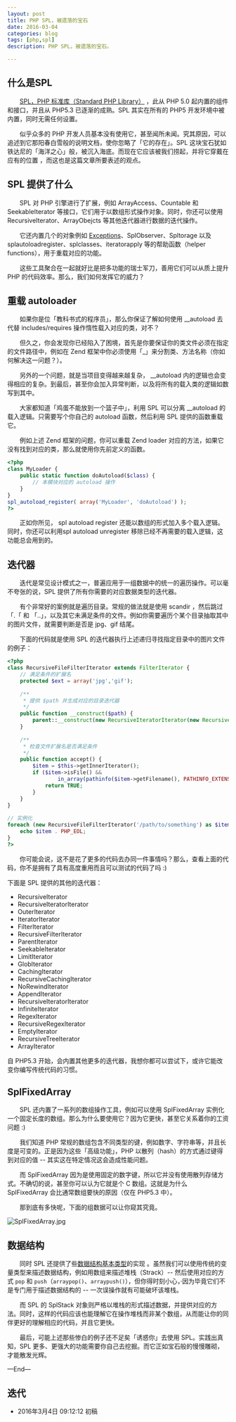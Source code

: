 ```yaml
---
layout: post
title: PHP SPL，被遗落的宝石
date: 2016-03-04
categories: blog
tags: [php,spl]
description: PHP SPL，被遗落的宝石。

---
```



## 什么是SPL

　　[SPL，PHP 标准库（Standard PHP Library）](http://php.net/manual/zh/book.spl.php) ，此从 PHP 5.0 起内置的组件和接口，并且从 PHP5.3 已逐渐的成熟。SPL 其实在所有的 PHP5 开发环境中被内置，同时无需任何设置。

　　似乎众多的 PHP 开发人员基本没有使用它，甚至闻所未闻。究其原因，可以追述到它那阳春白雪般的说明文档，使你忽略了「它的存在」。SPL 这块宝石犹如铁达尼的「海洋之心」般，被沉入海底。而现在它应该被我们捞起，并将它穿戴在应有的位置 ，而这也是这篇文章所要表述的观点。

## SPL 提供了什么
　　SPL 对 PHP 引擎进行了扩展，例如 ArrayAccess、Countable 和 SeekableIterator 等接口，它们用于以数组形式操作对象。同时，你还可以使用 RecursiveIterator、ArrayObejcts 等其他迭代器进行数据的迭代操作。

　　它还内置几个的对象例如 [Exceptions](http://php.net/manual/zh/spl.exceptions.php)、SplObserver、Spltorage 以及 splautoloadregister、splclasses、iteratorapply 等的帮助函数（helper functions），用于重载对应的功能。

　　这些工具聚合在一起就好比是把多功能的瑞士军刀，善用它们可以从质上提升 PHP 的代码效率。那么，我们如何发挥它的威力？

## 重载 autoloader
　　如果你是位「教科书式的程序员」，那么你保证了解如何使用 __autoload 去代替 includes/requires 操作惰性载入对应的类，对不？

　　但久之，你会发现你已经陷入了困境，首先是你要保证你的类文件必须在指定的文件路径中，例如在 Zend 框架中你必须使用「_」来分割类、方法名称（你如何解决这一问题？）。

　　另外的一个问题，就是当项目变得越来越复杂， __autoload 内的逻辑也会变得相应的复杂。到最后，甚至你会加入异常判断，以及将所有的载入类的逻辑如数写到其中。

　　大家都知道「鸡蛋不能放到一个篮子中」，利用 SPL 可以分离 __autoload 的载入逻辑。只需要写个你自己的 autoload 函数，然后利用 SPL 提供的函数重载它。

　　例如上述 Zend 框架的问题，你可以重载 Zend loader 对应的方法，如果它没有找到对应的类，那么就使用你先前定义的函数。

```php
<?php
class MyLoader {
    public static function doAutoload($class) {
        // 本模块对应的 autoload 操作
    }
}
spl_autoload_register( array('MyLoader', 'doAutoload') );
?>

```

　　正如你所见， spl autoload register 还能以数组的形式加入多个载入逻辑。同时，你还可以利用spl autoload unregister 移除已经不再需要的载入逻辑，这功能总会用到的。

## 迭代器

　　迭代是常见设计模式之一，普遍应用于一组数据中的统一的遍历操作。可以毫不夸张的说，SPL 提供了所有你需要的对应数据类型的迭代器。

　　有个非常好的案例就是遍历目录。常规的做法就是使用 scandir ，然后跳过「.「 和 「..」，以及其它未满足条件的文件。例如你需要遍历个某个目录抽取其中的图片文件，就需要判断是否是 jpg、gif 结尾。

　　下面的代码就是使用 SPL 的迭代器执行上述递归寻找指定目录中的图片文件的例子：

```php
<?php
class RecursiveFileFilterIterator extends FilterIterator {
    // 满足条件的扩展名
    protected $ext = array('jpg','gif');
 
    /**
     * 提供 $path 并生成对应的目录迭代器
     */
    public function __construct($path) {
        parent::__construct(new RecursiveIteratorIterator(new RecursiveDirectoryIterator($path)));
    }
 
    /**
     * 检查文件扩展名是否满足条件
     */
    public function accept() {
        $item = $this->getInnerIterator();
        if ($item->isFile() &&
                in_array(pathinfo($item->getFilename(), PATHINFO_EXTENSION), $this->ext)) {
            return TRUE;
        }
    }
}
 
// 实例化
foreach (new RecursiveFileFilterIterator('/path/to/something') as $item) {
    echo $item . PHP_EOL;
}
?>

```

　　你可能会说，这不是花了更多的代码去办同一件事情吗？那么，查看上面的代码，你不是拥有了具有高度重用而且可以测试的代码了吗 :)

下面是 SPL 提供的其他的迭代器：

- RecursiveIterator
- RecursiveIteratorIterator
- OuterIterator
- IteratorIterator
- FilterIterator
- RecursiveFilterIterator
- ParentIterator
- SeekableIterator
- LimitIterator
- GlobIterator
- CachingIterator
- RecursiveCachingIterator
- NoRewindIterator
- AppendIterator
- RecursiveIteratorIterator
- InfiniteIterator
- RegexIterator
- RecursiveRegexIterator
- EmptyIterator
- RecursiveTreeIterator
- ArrayIterator

自 PHP5.3 开始，会内置其他更多的迭代器，我想你都可以尝试下，或许它能改变你编写传统代码的习惯。

## SplFixedArray
　　SPL 还内置了一系列的数组操作工具，例如可以使用 SplFixedArray 实例化一个固定长度的数组。那么为什么要使用它？因为它更快，甚至它关系着你的工资问题 :)

　　我们知道 PHP 常规的数组包含不同类型的键，例如数字、字符串等，并且长度是可变的。正是因为这些「高级功能」，PHP 以散列（hash）的方式通过键得到对应的值 -- 其实这在特定情况这会造成性能问题。

　　而 SplFixedArray 因为是使用固定的数字键，所以它并没有使用散列存储方式。不确切的说，甚至你可以认为它就是个 C 数组。这就是为什么 SplFixedArray 会比通常数组要快的原因（仅在 PHP5.3 中）。

　　那到底有多快呢，下面的组数据可以让你窥其究竟。

![SplFixedArray.jpg](http://www.nowamagic.net/librarys/images/201208/2012_08_08_01.jpg)

## 数据结构
　　同时 SPL 还提供了些[数据结构基本类型](http://cn2.php.net/manual/en/spl.datastructures.php)的实现 。虽然我们可以使用传统的变量类型来描述数据结构，例如用数组来描述堆栈（Strack）-- 然后使用对应的方式 `pop` 和 `push`（`arraypop()`、`arraypush()`），但你得时刻小心，·因为毕竟它们不是专门用于描述数据结构的 -- 一次误操作就有可能破坏该堆栈。

　　而 SPL 的 SplStack 对象则严格以堆栈的形式描述数据，并提供对应的方法。同时，这样的代码应该也能理解它在操作堆栈而非某个数组，从而能让你的同伴更好的理解相应的代码，并且它更快。

　　最后，可能上述那些惨白的例子还不足矣「诱惑你」去使用 SPL。实践出真知，SPL 更多、更强大的功能需要你自己去挖掘。而它正如宝石般的慢慢雕砌，才能散发光辉。




—End—

## 迭代


* 2016年3月4日 09:12:12 初稿



